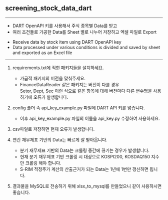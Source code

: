 
## screening_stock_data_dart

-----

* DART OpenAPI 키를 사용해서 주식 종목별 Data를 받고
* 여러 조건들로 가공한 Data를 Sheet 별로 나누어 저장하고 엑셀 파일로 Export

- Receive data by stock item using DART OpenAPI key
- Data processed under various conditions is divided and saved by sheet and exported as an Excel file

-----

1. requirements.txt에 적힌 패키지들을 설치하세요.
    * 가급적 패키지의 버전을 맞춰주세요.
    * FinanceDataReader 같은 패키지는 버전이 다를 경우  
      Setor, Dept, Sec 이런 식으로 같은 항목에 대해 버전마다 다른 변수명을 사용하기에 오류가 발생합니다.

2. config 폴더 속 api_key_example.py 파일에 DART API 키를 넣습니다.
   * 이후 api_key_example.py 파일의 이름을 api_key.py 수정하여 사용하세요.

3. csv파일로 저장하면 현재 오류가 발생합니다.

4. 연간 재무제표 기반의 Data는 빠르게 잘 받아옵니다.
   * 분기 재무제표 기반의 Data는 크롤링 중간에 끊기는 경우가 발생합니다.
   * 현재 분기 재무제표 기반 크롤링 시 대상으로 KOSPI200, KOSDAQ150 지수만 크롤링 해야 합니다.
   * S-RIM 적정주가 계산의 산출근거가 되는 Data는 1년에 1번만 갱신하면 됩니다.

5. 결과물을 MySQL로 전송하기 위해 xlsx_to_mysql를 만들었으니 같이 사용하시면 좋습니다.
